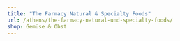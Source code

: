 ```yaml
---
title: "The Farmacy Natural & Specialty Foods"
url: /athens/the-farmacy-natural-und-specialty-foods/
shop: Gemüse & Obst
---
```

